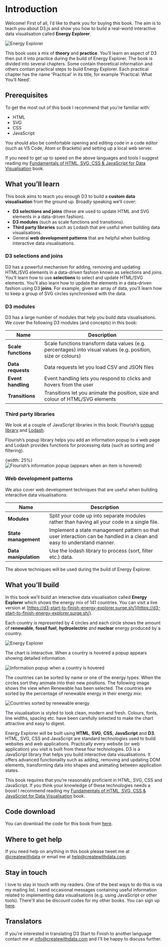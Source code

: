 # Introduction

Welcome! First of all, I’d like to thank you for buying this book. The aim is to teach you about D3.js and show you how to build a real-world interactive data visualisation called **Energy Explorer**.

![Energy Explorer](efcd4cbf87a2c746360581deb9c38f1b.png)

This book uses a mix of **theory** and **practice**. You’ll learn an aspect of D3 then put it into practice during the build of Energy Explorer. The book is divided into several chapters. Some contain theoretical information and others contain practical steps to build Energy Explorer. Each practical chapter has the name 'Practical' in its title, for example ‘Practical: What You’ll Need’.

## Prerequisites

To get the most out of this book I recommend that you’re familiar with:

* HTML
* SVG
* CSS
* JavaScript

You should also be comfortable opening and editing code in a code editor (such as VS Code, Atom or Brackets) and setting up a local web server.

If you need to get up to speed on the above languages and tools I suggest reading my [Fundamentals of HTML, SVG, CSS & JavaScript for Data Visualisation](https://leanpub.com/html-svg-css-js-for-data-visualisation) book.

## What you’ll learn

This book aims to teach you enough D3 to build a **custom data visualisation** from the ground up. Broadly speaking we’ll cover:

* **D3 selections and joins** (these are used to update HTML and SVG elements in a data-driven fashion).
* **D3 modules** (such as scale functions and transitions).
* **Third party libraries** such as Lodash that are useful when building data visualisations.
* General **web development patterns** that are helpful when building interactive data visualisations.

### D3 selections and joins

D3 has a powerful mechanism for adding, removing and updating HTML/SVG elements in a data-driven fashion known as selections and joins. You’ll learn how to use **selections** to select and update HTML/SVG elements. You’ll also learn how to update the elements in a data-driven fashion using D3 **joins**. For example, given an array of data, you’ll learn how to keep a group of SVG circles synchronised with the data.

### D3 modules

D3 has a large number of modules that help you build data visualisations. We cover the following D3 modules (and concepts) in this book:

| Name | Description |
| --- | --- |
| **Scale functions** | Scale functions transform data values (e.g. percentages) into visual values (e.g. position, size or colours) |
| **Data requests** | Data requests let you load CSV and JSON files |
| **Event handling** | Event handling lets you respond to clicks and hovers from the user |
| **Transitions** | Transitions let you animate the position, size and colour of HTML/SVG elements |

### Third party libraries

We look at a couple of JavaScript libraries in this book: Flourish’s [popup library](https://github.com/kiln/flourish-popup) and [Lodash](https://lodash.com/).

Flourish’s popup library helps you add an information popup to a web page and Lodash provides functions for processing data (such as sorting and filtering).

{width: 25%}
![Flourish’s information popup (appears when an item is hovered)](63892c2867de54d6b5c62a8aa13ae64b.png)


### Web development patterns

We also cover web development techniques that are useful when building interactive data visualisations:

| Name | Description |
| --- | --- |
| **Modules** | Split your code up into separate modules rather than having all your code in a single file. |
| **State management** | Implement a state management pattern so that user interaction can be handled in a clean and easy to understand manner. |
| **Data manipulation** | Use the lodash library to process (sort, filter etc.) data. |

The above techniques will be used during the build of Energy Explorer.

## What you’ll build

In this book we’ll build an interactive data visualisation called **Energy Explorer** which shows the energy mix of 141 countries. You can visit a live version at [https://d3-start-to-finish-energy-explorer.surge.sh/](https://d3-start-to-finish-energy-explorer.surge.sh/).

Each country is represented by 4 circles and each circle shows the amount of **renewable**, **fossil fuel**, **hydroelectric** and **nuclear** energy produced by a country.

![Energy Explorer](1550e6d5d7d6eac7e9535976ed8cef10.png)

The chart is interactive. When a country is hovered a popup appears showing detailed information.

![Information popup when a country is hovered](46264c633143dfe564920d04128200f6.png)

The countries can be sorted by name or one of the energy types. When the circles sort they animate into their new positions. The following image shows the view when Renewable has been selected. The countries are sorted by the percentage of renewable energy in their energy mix:

![Countries sorted by renewable energy](31da3d4cde47ee1d75afd37a837576ed.png)

The visualisation is styled to look clean, modern and fresh. Colours, fonts, line widths, spacing etc. have been carefully selected to make the chart attractive and easy to digest.

Energy Explorer will be built using **HTML**, **SVG**, **CSS**, **JavaScript** and **D3**. HTML, SVG, CSS and JavaScript are standard technologies used to build websites and web applications. Practically every website (or web application) you visit is built from these four technologies. D3 is a JavaScript library that helps you build interactive data visualisations. It offers advanced functionality such as adding, removing and updating DOM elements, transforming data into shapes and animating between application states.

This book requires that you’re reasonably proficient in HTML, SVG, CSS and JavaScript. If you think your knowledge of these technologies needs a boost I  recommend reading my [Fundamentals of HTML, SVG, CSS & JavaScript for Data Visualisation](https://leanpub.com/html-svg-css-js-for-data-visualisation) book.

## Code download

You can download the code for this book from [here](https://cwd-resources.netlify.app/d3starttofinish/2-6-22-3jrisb/d3-start-to-finish-code.zip).

## Where to get help

If you need help on anything in this book please tweet me at [@createwithdata](https://twitter.com/createwithdata) or email me at help@createwithdata.com.

## Stay in touch

I love to stay in touch with my readers. One of the best ways to do this is via my mailing list. I send occasional messages containing useful information related to implementing data visualisations (e.g. using JavaScript or other tools). There'll also be discount codes for my other books. You can sign up [here](https://mailchi.mp/085e79e8fd7c/create-with-data-newsletter).

## Translators

If you're interested in translating D3 Start to Finish to another language contact me at info@createwithdata.com and I'll be happy to discuss further.